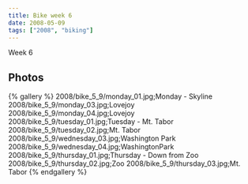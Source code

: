 ```yaml
---
title: Bike week 6
date: 2008-05-09
tags: ["2008", "biking"]
---
```

Week 6

## Photos 

{% gallery %} 
2008/bike_5_9/monday_01.jpg;Monday - Skyline
2008/bike_5_9/monday_03.jpg;Lovejoy
2008/bike_5_9/monday_04.jpg;Lovejoy
2008/bike_5_9/tuesday_01.jpg;Tuesday - Mt. Tabor
2008/bike_5_9/tuesday_02.jpg;Mt. Tabor
2008/bike_5_9/wednesday_03.jpg;Washington Park
2008/bike_5_9/wednesday_04.jpg;WashingtonPark
2008/bike_5_9/thursday_01.jpg;Thursday - Down from Zoo
2008/bike_5_9/thursday_02.jpg;Zoo
2008/bike_5_9/thursday_03.jpg;Mt. Tabor
{% endgallery %}
